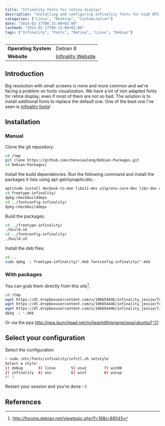 ```yaml
---
title: "Infinality fonts for retina display"
description: "Installing and configuring Infinality fonts for high DPI screens and retina displays on Linux"
categories: ["Linux", "Desktop", "Customization"]
date: "2014-02-17T08:15:00+02:00"
lastmod: "2014-02-17T08:15:00+02:00"
tags: ["Infinality", "Fonts", "Retina", "Linux", "Debian"]
---
```



|||
|-|-|
| **Operating System** | Debian 8 |
| **Website** | [Infinality Website](https://www.infinality.net/blog/) |


## Introduction

Big resolution with small screens is more and more common and we're facing a problem on fonts visualization. We have a lot of non adapted fonts for retina display, even if most of them are not so bad. The solution is to install additional fonts to replace the default one. One of the best one I've seen is [Infinality fonts](https://www.infinality.net/blog/)!

## Installation

### Manual

Clone the git repository:

```bash
cd /tmp
git clone https://github.com/chenxiaolong/Debian-Packages.git
cd Debian-Packages/
```

Install the build dependencies. Run the following command and install the packages it lists using apt-get/synaptic/etc.:

```bash
aptitude install docbook-to-man libx11-dev x11proto-core-dev libz-dev quilt
cd freetype-infinality/
dpkg-checkbuilddeps
cd ../fontconfig-infinality/
dpkg-checkbuilddeps
```

Build the packages:

```bash
cd ../freetype-infinality/
./build.sh
cd ../fontconfig-infinality/
./build.sh
```

Install the deb files:

```bash
cd ..
sudo dpkg -i freetype-infinality/*.deb fontconfig-infinality/*.deb
```

### With packages

You can grab them directly from this site[^1]:

```bash
cd /tmp
wget https://dl.dropboxusercontent.com/u/106654446/infinality_jessie/fontconfig-infinality_1-2_all.deb
wget https://dl.dropboxusercontent.com/u/106654446/infinality_jessie/freetype-infinality_2.4.9-3_all.deb
wget https://dl.dropboxusercontent.com/u/106654446/infinality_jessie/libfreetype-infinality6_2.4.9-3_amd64.deb
dpkg -i *.deb
```

Or via the ppa http://ppa.launchpad.net/no1wantdthisname/ppa/ubuntu/[^2]

## Select your configuration

Select the configuration

```bash
> sudo /etc/fonts/infinality/infctl.sh setstyle
Select a style:
1) debug       3) linux	      5) osx2	     7) win98
2) infinality  4) osx	      6) win7	     8) winxp
#? 3
```

Restart your session and you're done :-)

## References

[^1]: http://forums.debian.net/viewtopic.php?f=16&t=88545
[^2]: http://www.webupd8.org/2013/06/better-font-rendering-in-linux-with.html
